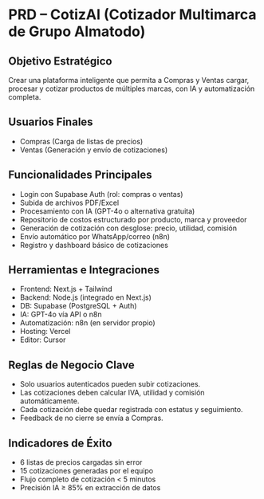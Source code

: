 # PRD – CotizAI (Cotizador Multimarca de Grupo Almatodo)

## Objetivo Estratégico
Crear una plataforma inteligente que permita a Compras y Ventas cargar, procesar y cotizar productos de múltiples marcas, con IA y automatización completa.

## Usuarios Finales
- Compras (Carga de listas de precios)
- Ventas (Generación y envío de cotizaciones)

## Funcionalidades Principales
- Login con Supabase Auth (rol: compras o ventas)
- Subida de archivos PDF/Excel
- Procesamiento con IA (GPT-4o o alternativa gratuita)
- Repositorio de costos estructurado por producto, marca y proveedor
- Generación de cotización con desglose: precio, utilidad, comisión
- Envío automático por WhatsApp/correo (n8n)
- Registro y dashboard básico de cotizaciones

## Herramientas e Integraciones
- Frontend: Next.js + Tailwind
- Backend: Node.js (integrado en Next.js)
- DB: Supabase (PostgreSQL + Auth)
- IA: GPT-4o vía API o n8n
- Automatización: n8n (en servidor propio)
- Hosting: Vercel
- Editor: Cursor

## Reglas de Negocio Clave
- Solo usuarios autenticados pueden subir cotizaciones.
- Las cotizaciones deben calcular IVA, utilidad y comisión automáticamente.
- Cada cotización debe quedar registrada con estatus y seguimiento.
- Feedback de no cierre se envía a Compras.

## Indicadores de Éxito
- 6 listas de precios cargadas sin error
- 15 cotizaciones generadas por el equipo
- Flujo completo de cotización < 5 minutos
- Precisión IA ≥ 85% en extracción de datos
